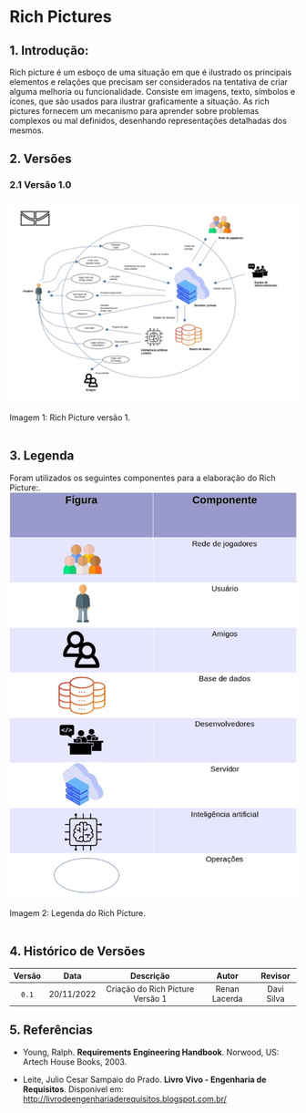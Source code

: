 # Rich Pictures

## 1. Introdução:

Rich picture é um esboço de uma situação em que é ilustrado os principais elementos e relações que precisam ser considerados na tentativa de criar alguma melhoria ou funcionalidade. Consiste em imagens, texto, símbolos e ícones, que são usados para ilustrar graficamente a situação. As rich pictures fornecem um mecanismo para aprender sobre problemas complexos ou mal definidos, desenhando representações detalhadas dos mesmos.

## 2. Versões
### 2.1 Versão 1.0

![RichPicture Versão 1.0](./imgs/RichPictureLichess.jpg)
<figcaption>Imagem 1: Rich Picture versão 1.</figcaption>
</br>

## 3. Legenda
Foram utilizados os seguintes componentes para a elaboração do Rich Picture:.
![RichPicture Versão 1.0](./imgs/LegendaRichLichess.jpg)
<figcaption>Imagem 2: Legenda do Rich Picture.</figcaption>
</br>

## 4. Histórico de Versões

| Versão | Data | Descrição | Autor | Revisor |
| :------: | :--------: |:----------------------------: | :-----------: | :--------------: |
| `0.1` | 20/11/2022 | Criação do Rich Picture Versão 1 | Renan Lacerda | Davi Silva |


## 5. Referências

- Young, Ralph. **Requirements Engineering Handbook**. Norwood, US: Artech House Books, 2003.

- Leite, Julio Cesar Sampaio do Prado. **Livro Vivo - Engenharia de Requisitos**. Disponível em: http://livrodeengenhariaderequisitos.blogspot.com.br/